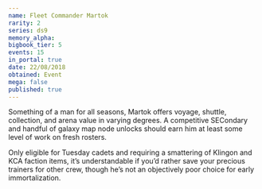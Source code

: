 ```yaml
---
name: Fleet Commander Martok
rarity: 2
series: ds9
memory_alpha:
bigbook_tier: 5
events: 15
in_portal: true
date: 22/08/2018
obtained: Event
mega: false
published: true
---
```


Something of a man for all seasons, Martok offers voyage, shuttle, collection, and arena value in varying degrees. A competitive SECondary and handful of galaxy map node unlocks should earn him at least some level of work on fresh rosters.

Only eligible for Tuesday cadets and requiring a smattering of Klingon and KCA faction items, it’s understandable if you’d rather save your precious trainers for other crew, though he’s not an objectively poor choice for early immortalization.
